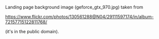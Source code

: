 Landing page background image (geforce_gtx_970.jpg) taken from 

  https://www.flickr.com/photos/130561288@N04/29111597174/in/album-72157715122811768/

(it's in the public domain).
